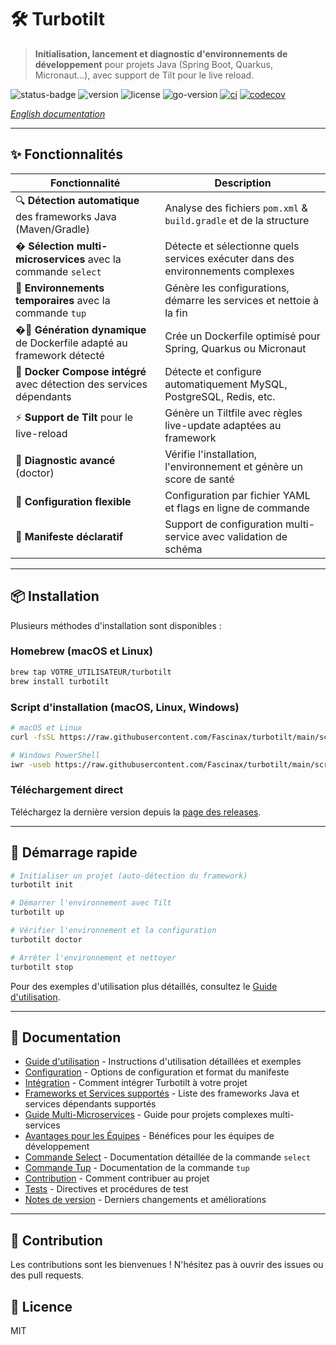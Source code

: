 # 🛠️ Turbotilt

> **Initialisation, lancement et diagnostic d'environnements de développement** pour projets Java (Spring Boot, Quarkus, Micronaut...), avec support de Tilt pour le live reload.

![status-badge](https://img.shields.io/badge/status-beta-orange)
![version](https://img.shields.io/github/v/release/Fascinax/Turbotilt?include_prereleases)
![license](https://img.shields.io/github/license/Fascinax/Turbotilt)
![go-version](https://img.shields.io/github/go-mod/go-version/Fascinax/Turbotilt)
[![ci](https://github.com/Fascinax/Turbotilt/actions/workflows/ci.yml/badge.svg)](https://github.com/Fascinax/Turbotilt/actions/workflows/ci.yml)
[![codecov](https://codecov.io/gh/Fascinax/Turbotilt/branch/main/graph/badge.svg)](https://codecov.io/gh/Fascinax/Turbotilt)

*[English documentation](../README.md)*

---

## ✨ Fonctionnalités

| Fonctionnalité                                                            | Description                                                             |
| ------------------------------------------------------------------------- | ----------------------------------------------------------------------- |
| 🔍 **Détection automatique** des frameworks Java (Maven/Gradle)           | Analyse des fichiers `pom.xml` & `build.gradle` et de la structure      |
| �️ **Sélection multi-microservices** avec la commande `select`           | Détecte et sélectionne quels services exécuter dans des environnements complexes |
| 🧹 **Environnements temporaires** avec la commande `tup`                  | Génère les configurations, démarre les services et nettoie à la fin     |
| �🐳 **Génération dynamique** de Dockerfile adapté au framework détecté     | Crée un Dockerfile optimisé pour Spring, Quarkus ou Micronaut           |
| 🧩 **Docker Compose intégré** avec détection des services dépendants      | Détecte et configure automatiquement MySQL, PostgreSQL, Redis, etc.     |
| ⚡ **Support de Tilt** pour le live-reload                                | Génère un Tiltfile avec règles live-update adaptées au framework        |
| 🏥 **Diagnostic avancé** (doctor)                                         | Vérifie l'installation, l'environnement et génère un score de santé     |
| 🔧 **Configuration flexible**                                             | Configuration par fichier YAML et flags en ligne de commande             |
| 📝 **Manifeste déclaratif**                                              | Support de configuration multi-service avec validation de schéma           |

---

## 📦 Installation

Plusieurs méthodes d'installation sont disponibles :

### Homebrew (macOS et Linux)

```bash
brew tap VOTRE_UTILISATEUR/turbotilt
brew install turbotilt
```

### Script d'installation (macOS, Linux, Windows)

```bash
# macOS et Linux
curl -fsSL https://raw.githubusercontent.com/Fascinax/turbotilt/main/scripts/install.sh | bash

# Windows PowerShell
iwr -useb https://raw.githubusercontent.com/Fascinax/turbotilt/main/scripts/install.ps1 | iex
```

### Téléchargement direct

Téléchargez la dernière version depuis la [page des releases](https://github.com/Fascinax/turbotilt/releases).

---

## 🚀 Démarrage rapide

```bash
# Initialiser un projet (auto-détection du framework)
turbotilt init

# Démarrer l'environnement avec Tilt
turbotilt up

# Vérifier l'environnement et la configuration
turbotilt doctor

# Arrêter l'environnement et nettoyer
turbotilt stop
```

Pour des exemples d'utilisation plus détaillés, consultez le [Guide d'utilisation](./usage.fr.md).

---

## 📖 Documentation

- [Guide d'utilisation](./usage.fr.md) - Instructions d'utilisation détaillées et exemples
- [Configuration](./configuration.fr.md) - Options de configuration et format du manifeste
- [Intégration](./integration.fr.md) - Comment intégrer Turbotilt à votre projet
- [Frameworks et Services supportés](./supported.fr.md) - Liste des frameworks Java et services dépendants supportés
- [Guide Multi-Microservices](./guide-pratique-multiservices.fr.md) - Guide pour projets complexes multi-services
- [Avantages pour les Équipes](./avantages-equipes.fr.md) - Bénéfices pour les équipes de développement
- [Commande Select](./select-command.fr.md) - Documentation détaillée de la commande `select`
- [Commande Tup](./tup-command.fr.md) - Documentation de la commande `tup`
- [Contribution](../CONTRIBUTING.md) - Comment contribuer au projet
- [Tests](../TESTING.md) - Directives et procédures de test
- [Notes de version](../CHANGELOG-IMPROVEMENTS.md) - Derniers changements et améliorations

---

## 🤝 Contribution

Les contributions sont les bienvenues ! N'hésitez pas à ouvrir des issues ou des pull requests.

## 📄 Licence

MIT
